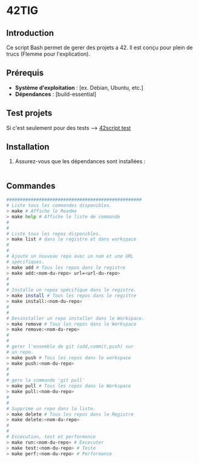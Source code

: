 # 42TIG

## Introduction

Ce script Bash permet de gerer des projets a 42. Il est conçu pour plein de trucs (Flemme pour l'explication).

## Prérequis

- **Système d'exploitation** : [ex. Debian, Ubuntu, etc.]
- **Dépendances** : [build-essential]
## Test projets
Si c'est seulement pour des tests -->
[42script test](https://github.com/WAROL52/script/blob/master/42/README.md)
## Installation

1. Assurez-vous que les dépendances sont installées :

   ```sh

   ```

## Commandes
 
```bash
##################################################
# Liste tous les commandes disponibles.
> make # Affiche le Readme
> make help # Affiche le liste de commande
#
#
# Liste tous les repos disponibles.
> make list # dans le registre et dans workspace
#
#
# Ajoute un nouveau repo avec un nom et une URL
# spécifiques.
> make add # Tous les repos dans le registre
> make add:<nom-du-repo> url=<url-du-repo>
#
#
# Installe un repos spécifique dans le registre.
> make install # Tous les repos dans le registre
> make install:<nom-du-repo>
#
#
# Desinstaller un repo installer dans le Workspace.
> make remove # Tous les repos dans le Workspace
> make remove:<nom-du-repo>
#
#
# gerer l'ensemble de git (add,commit,push) sur
# un repo.
> make push # Tous les repos dans le workspace
> make push:<nom-du-repo>
#
#
# gere la commande 'git pull'
> make pull # Tous les repos dans le Workspace
> make pull:<nom-du-repo>
#
#
# Supprime un repo dans la liste.
> make delete # Tous les repos dans le Registre
> make delete:<nom-du-repo>
#
#
# Excecution, test et performance
> make run:<nom-du-repo> # Excecuter
> make test:<nom-du-repo> # Teste
> make perf:<nom-du-repo> # Performance
```
